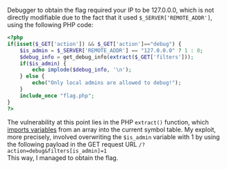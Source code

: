 Debugger to obtain the flag required your IP to be 127.0.0.0, which is not directly modifiable due to the fact that it used `$_SERVER['REMOTE_ADDR']`, using the following PHP code:
```php
<?php
if(isset($_GET['action']) && $_GET['action']=="debug") {
    $is_admin = $_SERVER['REMOTE_ADDR'] == "127.0.0.0" ? 1 : 0;
    $debug_info = get_debug_info(extract($_GET['filters']));
    if($is_admin) {
        echo implode($debug_info, '\n');
    } else {
        echo("Only local admins are allowed to debug!");
    }
    include_once "flag.php";
}
?>
```
The vulnerability at this point lies in the PHP `extract()` function, which [imports variables](https://www.php.net/manual/en/function.extract.php) from an array into the current symbol table. My exploit, more precisely, involved overwriting the `$is_admin` variable with 1 by using the following payload in the GET request URL `/?action=debug&filters[is_admin]=1`<br> This way, I managed to obtain the flag.
